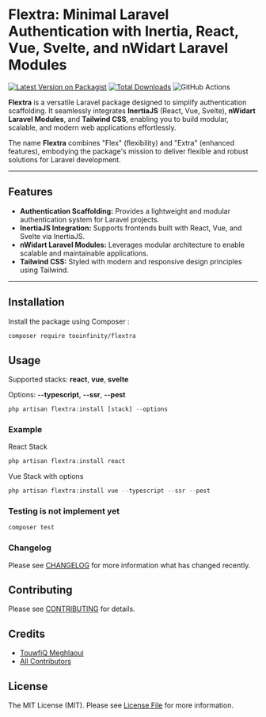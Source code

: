 # Flextra: Minimal Laravel Authentication with Inertia, React, Vue, Svelte, and nWidart Laravel Modules

[![Latest Version on Packagist](https://img.shields.io/packagist/v/tooinfinity/flextra.svg?style=flat-square)](https://packagist.org/packages/tooinfinity/flextra)  [![Total Downloads](https://img.shields.io/packagist/dt/tooinfinity/flextra.svg?style=flat-square)](https://packagist.org/packages/tooinfinity/flextra)  ![GitHub Actions](https://github.com/tooinfinity/flextra/actions/workflows/tests.yml/badge.svg)

**Flextra** is a versatile Laravel package designed to simplify authentication scaffolding. It seamlessly integrates **InertiaJS** (React, Vue, Svelte), **nWidart Laravel Modules**, and **Tailwind CSS**, enabling you to build modular, scalable, and modern web applications effortlessly.

The name **Flextra** combines "Flex" (flexibility) and "Extra" (enhanced features), embodying the package's mission to deliver flexible and robust solutions for Laravel development.

---

## Features

- **Authentication Scaffolding:** Provides a lightweight and modular authentication system for Laravel projects.
- **InertiaJS Integration:** Supports frontends built with React, Vue, and Svelte via InertiaJS.
- **nWidart Laravel Modules:** Leverages modular architecture to enable scalable and maintainable applications.
- **Tailwind CSS:** Styled with modern and responsive design principles using Tailwind.

---

## Installation

Install the package using Composer : 

```bash
composer require tooinfinity/flextra
```
## Usage
Supported stacks: **react**, **vue**, **svelte**

Options: **--typescript**, **--ssr**, **--pest**

```php
php artisan flextra:install [stack] --options
```
### Example

React Stack

```php
php artisan flextra:install react
```
Vue Stack with options

```php
php artisan flextra:install vue --typescript --ssr --pest
```

### Testing is not implement yet

```bash
composer test
```

### Changelog

Please see [CHANGELOG](CHANGELOG.md) for more information what has changed recently.

## Contributing

Please see [CONTRIBUTING](CONTRIBUTING.md) for details.

## Credits

-   [TouwfiQ Meghlaoui](https://github.com/tooinfinity)
-   [All Contributors](../../contributors)

## License

The MIT License (MIT). Please see [License File](LICENSE.md) for more information.
